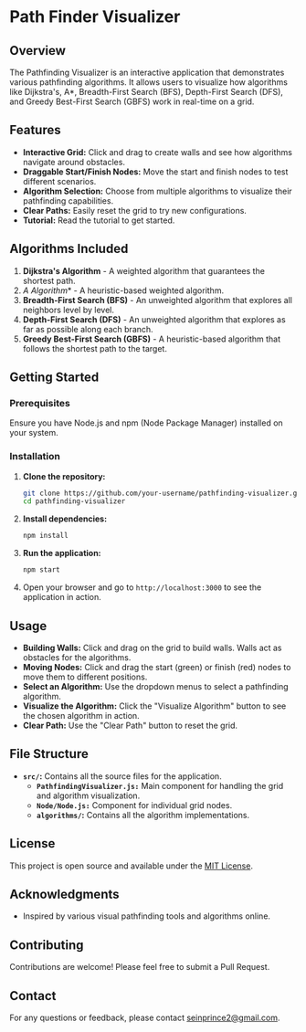 # Path Finder Visualizer

## Overview

The Pathfinding Visualizer is an interactive application that demonstrates various pathfinding algorithms. It allows users to visualize how algorithms like Dijkstra's, A*, Breadth-First Search (BFS), Depth-First Search (DFS), and Greedy Best-First Search (GBFS) work in real-time on a grid.

## Features

- **Interactive Grid:** Click and drag to create walls and see how algorithms navigate around obstacles.
- **Draggable Start/Finish Nodes:** Move the start and finish nodes to test different scenarios.
- **Algorithm Selection:** Choose from multiple algorithms to visualize their pathfinding capabilities.
- **Clear Paths:** Easily reset the grid to try new configurations.
- **Tutorial:** Read the tutorial to get started.

## Algorithms Included

1. **Dijkstra's Algorithm** - A weighted algorithm that guarantees the shortest path.
2. **A* Algorithm** - A heuristic-based weighted algorithm.
3. **Breadth-First Search (BFS)** - An unweighted algorithm that explores all neighbors level by level.
4. **Depth-First Search (DFS)** - An unweighted algorithm that explores as far as possible along each branch.
5. **Greedy Best-First Search (GBFS)** - A heuristic-based algorithm that follows the shortest path to the target.

## Getting Started

### Prerequisites

Ensure you have Node.js and npm (Node Package Manager) installed on your system.

### Installation

1. **Clone the repository:**

   ```bash
   git clone https://github.com/your-username/pathfinding-visualizer.git
   cd pathfinding-visualizer
   ```

2. **Install dependencies:**

   ```bash
   npm install
   ```

3. **Run the application:**

   ```bash
   npm start
   ```

4. Open your browser and go to `http://localhost:3000` to see the application in action.

## Usage

- **Building Walls:** Click and drag on the grid to build walls. Walls act as obstacles for the algorithms.
- **Moving Nodes:** Click and drag the start (green) or finish (red) nodes to move them to different positions.
- **Select an Algorithm:** Use the dropdown menus to select a pathfinding algorithm.
- **Visualize the Algorithm:** Click the "Visualize Algorithm" button to see the chosen algorithm in action.
- **Clear Path:** Use the "Clear Path" button to reset the grid.

## File Structure

- **`src/`:** Contains all the source files for the application.
  - **`PathfindingVisualizer.js:`** Main component for handling the grid and algorithm visualization.
  - **`Node/Node.js:`** Component for individual grid nodes.
  - **`algorithms/`:** Contains all the algorithm implementations.

## License

This project is open source and available under the [MIT License](LICENSE).

## Acknowledgments

- Inspired by various visual pathfinding tools and algorithms online.

## Contributing

Contributions are welcome! Please feel free to submit a Pull Request.

## Contact

For any questions or feedback, please contact [seinprince2@gmail.com](mailto:seinprince2@gmail.com).
